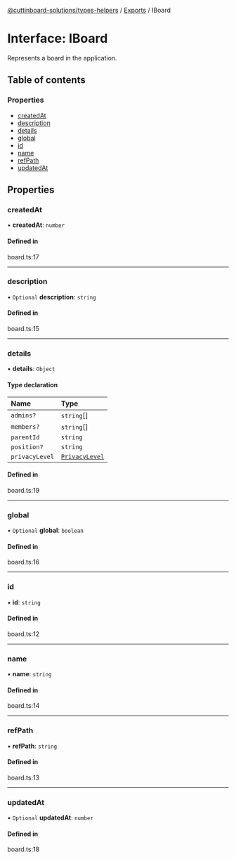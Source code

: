 [@cuttinboard-solutions/types-helpers](../README.md) / [Exports](../modules.md) / IBoard

# Interface: IBoard

Represents a board in the application.

## Table of contents

### Properties

- [createdAt](IBoard.md#createdat)
- [description](IBoard.md#description)
- [details](IBoard.md#details)
- [global](IBoard.md#global)
- [id](IBoard.md#id)
- [name](IBoard.md#name)
- [refPath](IBoard.md#refpath)
- [updatedAt](IBoard.md#updatedat)

## Properties

### createdAt

• **createdAt**: `number`

#### Defined in

board.ts:17

___

### description

• `Optional` **description**: `string`

#### Defined in

board.ts:15

___

### details

• **details**: `Object`

#### Type declaration

| Name | Type |
| :------ | :------ |
| `admins?` | `string`[] |
| `members?` | `string`[] |
| `parentId` | `string` |
| `position?` | `string` |
| `privacyLevel` | [`PrivacyLevel`](../enums/PrivacyLevel.md) |

#### Defined in

board.ts:19

___

### global

• `Optional` **global**: `boolean`

#### Defined in

board.ts:16

___

### id

• **id**: `string`

#### Defined in

board.ts:12

___

### name

• **name**: `string`

#### Defined in

board.ts:14

___

### refPath

• **refPath**: `string`

#### Defined in

board.ts:13

___

### updatedAt

• `Optional` **updatedAt**: `number`

#### Defined in

board.ts:18

